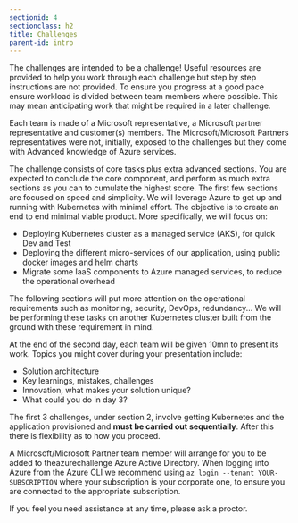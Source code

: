 ```yaml
---
sectionid: 4
sectionclass: h2
title: Challenges
parent-id: intro
---
```


The challenges are intended to be a challenge! Useful resources are provided to help you work through each challenge but step by step instructions are not provided. To ensure you progress at a good pace ensure workload is divided between team members where possible. This may mean anticipating work that might be required in a later challenge.

Each team is made of a Microsoft representative, a Microsoft partner representative and customer(s) members. The Microsoft/Microsoft Partners representatives were not, initially, exposed to the challenges but they come with Advanced knowledge of Azure services. 

The challenge consists of core tasks plus extra advanced sections. You are expected to conclude the core component, and perform as much extra sections as you can to cumulate the highest score.
The first few sections are focused on speed and simplicity. We will leverage Azure to get up and running with Kubernetes with minimal effort. The objective is to create an end to end minimal viable product. More specifically, we will focus on: 
- Deploying Kubernetes cluster as a managed service (AKS), for quick Dev and Test
- Deploying the different micro-services of our application, using public docker images and helm charts
- Migrate some IaaS components to Azure managed services, to reduce the operational overhead 

The following sections will put more attention on the operational requirements such as monitoring, security, DevOps, redundancy... We will be performing these tasks on another Kubernetes cluster built from the ground with these requirement in mind.  

At the end of the second day, each team will be given 10mn to present its work. Topics you might cover during your presentation include:
- Solution architecture 
- Key learnings, mistakes, challenges
- Innovation, what makes your solution unique?  
- What could you do in day 3?  
 
The first 3 challenges, under section 2, involve getting Kubernetes and the application provisioned and **must be carried out sequentially**. After this there is flexibility as to how you proceed.

A Microsoft/Microsoft Partner team member will arrange for you to be added to theazurechallenge Azure Active Directory. When logging into Azure from the Azure CLI we recommend using ```az login --tenant YOUR-SUBSCRIPTION``` where your subscription is your corporate one, to ensure you are connected to the appropriate subscription.

If you feel you need assistance at any time, please ask a proctor.
